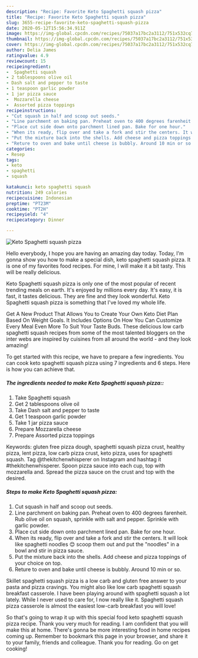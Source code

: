 ```yaml
---
description: "Recipe: Favorite Keto Spaghetti squash pizza"
title: "Recipe: Favorite Keto Spaghetti squash pizza"
slug: 3655-recipe-favorite-keto-spaghetti-squash-pizza
date: 2020-05-12T15:56:34.911Z
image: https://img-global.cpcdn.com/recipes/75037a17bc2a3112/751x532cq70/keto-spaghetti-squash-pizza-recipe-main-photo.jpg
thumbnail: https://img-global.cpcdn.com/recipes/75037a17bc2a3112/751x532cq70/keto-spaghetti-squash-pizza-recipe-main-photo.jpg
cover: https://img-global.cpcdn.com/recipes/75037a17bc2a3112/751x532cq70/keto-spaghetti-squash-pizza-recipe-main-photo.jpg
author: Delia James
ratingvalue: 4.9
reviewcount: 15
recipeingredient:
-  Spaghetti squash
- 2 tablespoons olive oil
- Dash salt and pepper to taste
- 1 teaspoon garlic powder
- 1 jar pizza sauce
-  Mozzarella cheese
-  Assorted pizza toppings
recipeinstructions:
- "Cut squash in half and scoop out seeds."
- "Line parchment on baking pan. Preheat oven to 400 degrees farenheit. Rub olive oil on squash, sprinkle with salt and pepper. Sprinkle with garlic powder."
- "Place cut side down onto parchment lined pan. Bake for one hour."
- "When its ready, flip over and take a fork and stir the centers. It will look like spaghetti noodles 😊 scoop them out and put the &#34;noodles&#34; in a bowl and stir in pizza sauce."
- "Put the mixture back into the shells. Add cheese and pizza toppings of your choice on top."
- "Reture to oven and bake until cheese is bubbly. Around 10 min or so."
categories:
- Resep
tags:
- keto
- spaghetti
- squash

katakunci: keto spaghetti squash
nutrition: 249 calories
recipecuisine: Indonesian
preptime: "PT23M"
cooktime: "PT2H"
recipeyield: "4"
recipecategory: Dinner

---
```



![Keto Spaghetti squash pizza](https://img-global.cpcdn.com/recipes/75037a17bc2a3112/751x532cq70/keto-spaghetti-squash-pizza-recipe-main-photo.jpg)

Hello everybody, I hope you are having an amazing day today. Today, I'm gonna show you how to make a special dish, keto spaghetti squash pizza. It is one of my favorites food recipes. For mine, I will make it a bit tasty. This will be really delicious.

Keto Spaghetti squash pizza is only one of the most popular of recent trending meals on earth. It's enjoyed by millions every day. It's easy, it is fast, it tastes delicious. They are fine and they look wonderful. Keto Spaghetti squash pizza is something that I've loved my whole life.

Get A New Product That Allows You to Create Your Own Keto Diet Plan Based On Weight Goals. It Includes Options On How You Can Customize Every Meal Even More To Suit Your Taste Buds. These delicious low carb spaghetti squash recipes from some of the most talented bloggers on the inter webs are inspired by cuisines from all around the world - and they look amazing!


To get started with this recipe, we have to prepare a few ingredients. You can cook keto spaghetti squash pizza using 7 ingredients and 6 steps. Here is how you can achieve that.

##### The ingredients needed to make Keto Spaghetti squash pizza::

1. Take  Spaghetti squash
1. Get 2 tablespoons olive oil
1. Take Dash salt and pepper to taste
1. Get 1 teaspoon garlic powder
1. Take 1 jar pizza sauce
1. Prepare  Mozzarella cheese
1. Prepare  Assorted pizza toppings


Keywords: gluten free pizza dough, spaghetti squash pizza crust, healthy pizza, lent pizza, low carb pizza crust, keto pizza, uses for spaghetti squash. Tag @thekitchenwhisperer on Instagram and hashtag it #thekitchenwhisperer. Spoon pizza sauce into each cup, top with mozzarella and. Spread the pizza sauce on the crust and top with the desired. 

##### Steps to make Keto Spaghetti squash pizza:

1. Cut squash in half and scoop out seeds.
1. Line parchment on baking pan. Preheat oven to 400 degrees farenheit. Rub olive oil on squash, sprinkle with salt and pepper. Sprinkle with garlic powder.
1. Place cut side down onto parchment lined pan. Bake for one hour.
1. When its ready, flip over and take a fork and stir the centers. It will look like spaghetti noodles 😊 scoop them out and put the &#34;noodles&#34; in a bowl and stir in pizza sauce.
1. Put the mixture back into the shells. Add cheese and pizza toppings of your choice on top.
1. Reture to oven and bake until cheese is bubbly. Around 10 min or so.


Skillet spaghetti squash pizza is a low carb and gluten free answer to your pasta and pizza cravings. You might also like low carb spaghetti squash breakfast casserole. I have been playing around with spaghetti squash a lot lately. While I never used to care for, I now really like it. Spaghetti squash pizza casserole is almost the easiest low-carb breakfast you will love! 

So that's going to wrap it up with this special food keto spaghetti squash pizza recipe. Thank you very much for reading. I am confident that you will make this at home. There's gonna be more interesting food in home recipes coming up. Remember to bookmark this page in your browser, and share it to your family, friends and colleague. Thank you for reading. Go on get cooking!
